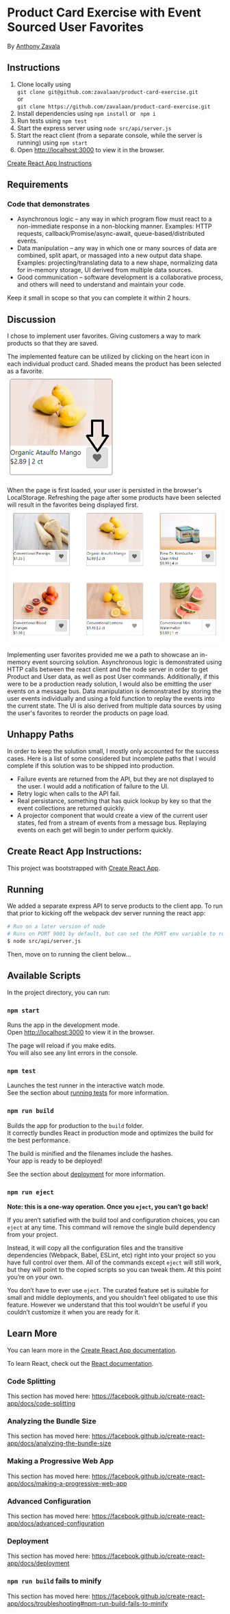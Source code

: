 # Product Card Exercise with Event Sourced User Favorites

By [Anthony Zavala](https://www.linkedin.com/in/anthony-zavala-874a521b/)

## Instructions

1. Clone locally using  
    `git clone git@github.com:zavalaan/product-card-exercise.git`  
    or  
    `git clone https://github.com/zavalaan/product-card-exercise.git`
2. Install dependencies using `npm install` or ` npm i`
3. Run tests using `npm test`
4. Start the express server using `node src/api/server.js`
5. Start the react client (from a separate console, while the server is running) using `npm start`
6. Open [http://localhost:3000](http://localhost:3000) to view it in the browser.

[Create React App Instructions](#create-react-app-instructions)

## Requirements
### Code that demonstrates
- Asynchronous logic – any way in which program flow must react to a
non-immediate response in a non-blocking manner. Examples: HTTP requests,
callback/Promise/async-await, queue-based/distributed events.
- Data manipulation – any way in which one or many sources of data are combined,
split apart, or massaged into a new output data shape. Examples:
projecting/translating data to a new shape, normalizing data for in-memory
storage, UI derived from multiple data sources.
- Good communication – software development is a collaborative process, and others
will need to understand and maintain your code.

Keep it small in scope so that you can complete it within 2 hours.

## Discussion
I chose to implement user favorites. Giving customers a way to mark products so that they are saved.

The implemented feature can be utilized by clicking on the heart icon in each individual product card. Shaded means the product has been selected as a favorite.  
![Favorite Button](FavoriteButton.png)

When the page is first loaded, your user is persisted in the browser's LocalStorage. Refreshing the page after some products have been selected will result in the favorites being displayed first.  
![Favorites First](FavoritesFirst.png)

Implementing user favorites provided me we a path to showcase an in-memory event sourcing solution. Asynchronous logic is demonstrated using HTTP calls between the react client and the node server in order to get Product and User data, as well as post User commands. Additionally, if this were to be a production ready solution, I would also be emitting the user events on a message bus. Data manipulation is demonstrated by storing the user events individually and using a fold function to replay the events into the current state. The UI is also derived from multiple data sources by using the user's favorites to reorder the products on page load.

## Unhappy Paths
In order to keep the solution small, I mostly only accounted for the success cases. Here is a list of some considered but incomplete paths that I would complete if this solution was to be shipped into production.

- Failure events are returned from the API, but they are not displayed to the user. I would add a notification of failure to the UI.
- Retry logic when calls to the API fail.
- Real persistance, something that has quick lookup by key so that the event collections are returned quickly.
- A projector component that would create a view of the current user states, fed from a stream of events from a message bus. Replaying events on each get will begin to under perform quickly.

## Create React App Instructions:

This project was bootstrapped with [Create React App](https://github.com/facebook/create-react-app).

## Running

We added a separate express API to serve products to the client app.  To run that prior to kicking
off the webpack dev server running the react app:

```sh
# Run on a later version of node
# Runs on PORT 9001 by default, but can set the PORT env variable to run on a different port
$ node src/api/server.js
```

Then, move on to running the client below...

## Available Scripts

In the project directory, you can run:

### `npm start`

Runs the app in the development mode.<br>
Open [http://localhost:3000](http://localhost:3000) to view it in the browser.

The page will reload if you make edits.<br>
You will also see any lint errors in the console.

### `npm test`

Launches the test runner in the interactive watch mode.<br>
See the section about [running tests](https://facebook.github.io/create-react-app/docs/running-tests) for more information.

### `npm run build`

Builds the app for production to the `build` folder.<br>
It correctly bundles React in production mode and optimizes the build for the best performance.

The build is minified and the filenames include the hashes.<br>
Your app is ready to be deployed!

See the section about [deployment](https://facebook.github.io/create-react-app/docs/deployment) for more information.

### `npm run eject`

**Note: this is a one-way operation. Once you `eject`, you can’t go back!**

If you aren’t satisfied with the build tool and configuration choices, you can `eject` at any time. This command will remove the single build dependency from your project.

Instead, it will copy all the configuration files and the transitive dependencies (Webpack, Babel, ESLint, etc) right into your project so you have full control over them. All of the commands except `eject` will still work, but they will point to the copied scripts so you can tweak them. At this point you’re on your own.

You don’t have to ever use `eject`. The curated feature set is suitable for small and middle deployments, and you shouldn’t feel obligated to use this feature. However we understand that this tool wouldn’t be useful if you couldn’t customize it when you are ready for it.

## Learn More

You can learn more in the [Create React App documentation](https://facebook.github.io/create-react-app/docs/getting-started).

To learn React, check out the [React documentation](https://reactjs.org/).

### Code Splitting

This section has moved here: https://facebook.github.io/create-react-app/docs/code-splitting

### Analyzing the Bundle Size

This section has moved here: https://facebook.github.io/create-react-app/docs/analyzing-the-bundle-size

### Making a Progressive Web App

This section has moved here: https://facebook.github.io/create-react-app/docs/making-a-progressive-web-app

### Advanced Configuration

This section has moved here: https://facebook.github.io/create-react-app/docs/advanced-configuration

### Deployment

This section has moved here: https://facebook.github.io/create-react-app/docs/deployment

### `npm run build` fails to minify

This section has moved here: https://facebook.github.io/create-react-app/docs/troubleshooting#npm-run-build-fails-to-minify
